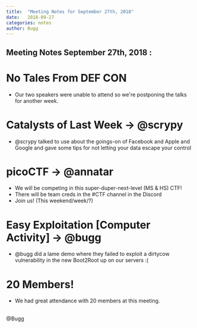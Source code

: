```yaml
---
title:  "Meeting Notes for September 27th, 2018"
date:   2018-09-27
categories: notes
author: Bugg
---
```

## Meeting Notes September 27th, 2018 :

# No Tales From DEF CON
- Our two speakers were unable to attend so we're postponing the talks for another week. 

# Catalysts of Last Week -> @scrypy
- @scrypy talked to use about the goings-on of Facebook and Apple and Google and gave some tips for not letting your data escape your control

# picoCTF -> @annatar
- We will be competing in this super-duper-next-level (MS & HS) CTF!
- There will be team creds in the #CTF channel in the Discord
- Join us! (This weekend/week/?)

# Easy Exploitation [Computer Activity] -> @bugg
- @bugg did a lame demo where they failed to exploit a dirtycow vulnerability in the new Boot2Root up on our servers :(

# 20 Members!
- We had great attendance with 20 members at this meeting. 

<br>
@Bugg
